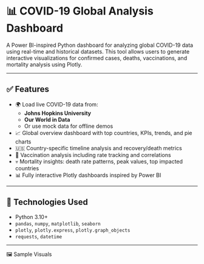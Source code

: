 # 📊 COVID-19 Global Analysis Dashboard

A Power BI-inspired Python dashboard for analyzing global COVID-19 data using real-time and historical datasets. This tool allows users to generate interactive visualizations for confirmed cases, deaths, vaccinations, and mortality analysis using Plotly.

---

## ✅ Features

- 🌍 Load live COVID-19 data from:
  - **Johns Hopkins University**
  - **Our World in Data**
  - Or use mock data for offline demos
- 📈 Global overview dashboard with top countries, KPIs, trends, and pie charts
- 🇺🇸 Country-specific timeline analysis and recovery/death metrics
- 💉 Vaccination analysis including rate tracking and correlations
- 💀 Mortality insights: death rate patterns, peak values, top impacted countries
- 📊 Fully interactive Plotly dashboards inspired by Power BI

---

## 🧰 Technologies Used

- Python 3.10+
- `pandas`, `numpy`, `matplotlib`, `seaborn`
- `plotly`, `plotly.express`, `plotly.graph_objects`
- `requests`, `datetime`

---

🖼️ Sample Visuals
